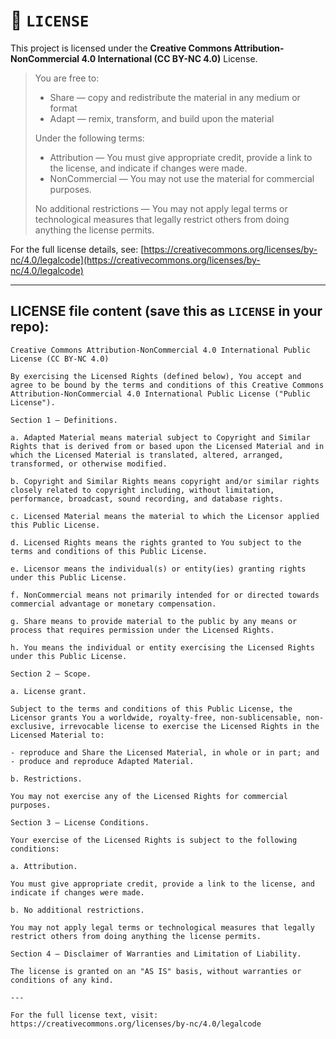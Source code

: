 # 📄 `LICENSE`

This project is licensed under the **Creative Commons Attribution-NonCommercial 4.0 International (CC BY-NC 4.0)** License.

> You are free to:
>
> * Share — copy and redistribute the material in any medium or format
> * Adapt — remix, transform, and build upon the material
>
> Under the following terms:
>
> * Attribution — You must give appropriate credit, provide a link to the license, and indicate if changes were made.
> * NonCommercial — You may not use the material for commercial purposes.
>
> No additional restrictions — You may not apply legal terms or technological measures that legally restrict others from doing anything the license permits.

For the full license details, see:
[https://creativecommons.org/licenses/by-nc/4.0/legalcode](https://creativecommons.org/licenses/by-nc/4.0/legalcode)

---

## LICENSE file content (save this as `LICENSE` in your repo):

```
Creative Commons Attribution-NonCommercial 4.0 International Public License (CC BY-NC 4.0)

By exercising the Licensed Rights (defined below), You accept and agree to be bound by the terms and conditions of this Creative Commons Attribution-NonCommercial 4.0 International Public License ("Public License").

Section 1 — Definitions.

a. Adapted Material means material subject to Copyright and Similar Rights that is derived from or based upon the Licensed Material and in which the Licensed Material is translated, altered, arranged, transformed, or otherwise modified.

b. Copyright and Similar Rights means copyright and/or similar rights closely related to copyright including, without limitation, performance, broadcast, sound recording, and database rights.

c. Licensed Material means the material to which the Licensor applied this Public License.

d. Licensed Rights means the rights granted to You subject to the terms and conditions of this Public License.

e. Licensor means the individual(s) or entity(ies) granting rights under this Public License.

f. NonCommercial means not primarily intended for or directed towards commercial advantage or monetary compensation.

g. Share means to provide material to the public by any means or process that requires permission under the Licensed Rights.

h. You means the individual or entity exercising the Licensed Rights under this Public License.

Section 2 — Scope.

a. License grant.

Subject to the terms and conditions of this Public License, the Licensor grants You a worldwide, royalty-free, non-sublicensable, non-exclusive, irrevocable license to exercise the Licensed Rights in the Licensed Material to:

- reproduce and Share the Licensed Material, in whole or in part; and
- produce and reproduce Adapted Material.

b. Restrictions.

You may not exercise any of the Licensed Rights for commercial purposes.

Section 3 — License Conditions.

Your exercise of the Licensed Rights is subject to the following conditions:

a. Attribution.

You must give appropriate credit, provide a link to the license, and indicate if changes were made.

b. No additional restrictions.

You may not apply legal terms or technological measures that legally restrict others from doing anything the license permits.

Section 4 — Disclaimer of Warranties and Limitation of Liability.

The license is granted on an "AS IS" basis, without warranties or conditions of any kind.

---

For the full license text, visit: https://creativecommons.org/licenses/by-nc/4.0/legalcode
```
